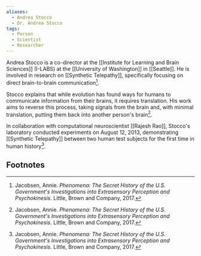 ```yaml
---
aliases:
  - Andrea Stocco
  - Dr. Andrea Stocco
tags:
  - Person
  - Scientist
  - Researcher
---
```

Andrea Stocco is a co-director at the [[Institute for Learning and Brain Sciences]] (I-LABS) at the [[University of Washington]] in [[Seattle]]. He is involved in research on [[Synthetic Telepathy]], specifically focusing on direct brain-to-brain communication[^1].

Stocco explains that while evolution has found ways for humans to communicate information from their brains, it requires translation. His work aims to reverse this process, taking signals from the brain and, with minimal translation, putting them back into another person's brain[^1].

In collaboration with computational neuroscientist [[Rajesh Rao]], Stocco's laboratory conducted experiments on August 12, 2013, demonstrating [[Synthetic Telepathy]] between two human test subjects for the first time in human history[^1].

## Footnotes
[^1]: Jacobsen, Annie. *Phenomena: The Secret History of the U.S. Government's Investigations into Extrasensory Perception and Psychokinesis*. Little, Brown and Company, 2017.

